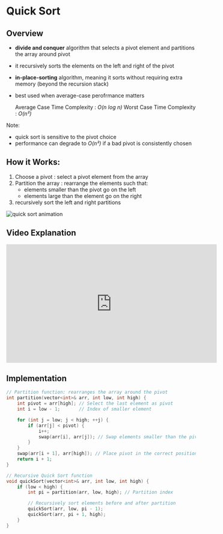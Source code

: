 # Quick Sort

## Overview

- **divide and conquer** algorithm that selects a pivot element and partitions the array around pivot
- it recursively sorts the elements on the left and right of the pivot
- **in-place-sorting** algorithm, meaning it sorts without requiring extra memory (beyond the recursion stack)
- best used when average-case perofrmance matters

  Average Case Time Complexity : *O(n log n)*
  Worst Case Time Complexity : *O(n²)*

Note:

- quick sort is sensitive to the pivot choice
- performance can degrade to *O(n²)* if a bad pivot is consistently chosen

## How it Works:

1. Choose a pivot : select a pivot element from the array
2. Partition the array : rearrange the elements such that:
   - elements smaller than the pivot go on the left
   - elements large than the element go on the right
3. recursively sort the left and right partitions

![quick sort animation](https://www.tutorialspoint.com/data_structures_algorithms/images/quick_sort_partition_animation.gif)

## Video Explanation

<iframe width="560" height="315" src="https://www.youtube.com/embed/Vtckgz38QHs" 
title="YouTube video player" frameborder="0" allow="accelerometer; autoplay; 
clipboard-write; encrypted-media; gyroscope; picture-in-picture" allowfullscreen></iframe>


## Implementation
```cpp
// Partition function: rearranges the array around the pivot
int partition(vector<int>& arr, int low, int high) {
    int pivot = arr[high]; // Select the last element as pivot
    int i = low - 1;       // Index of smaller element

    for (int j = low; j < high; ++j) {
        if (arr[j] < pivot) {
            i++;
            swap(arr[i], arr[j]); // Swap elements smaller than the pivot
        }
    }
    swap(arr[i + 1], arr[high]); // Place pivot in the correct position
    return i + 1;
}

// Recursive Quick Sort function
void quickSort(vector<int>& arr, int low, int high) {
    if (low < high) {
        int pi = partition(arr, low, high); // Partition index

        // Recursively sort elements before and after partition
        quickSort(arr, low, pi - 1);
        quickSort(arr, pi + 1, high);
    }
}
```